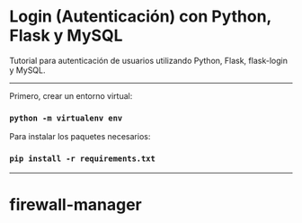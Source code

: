 # Login (Autenticación) con Python, Flask y MySQL

Tutorial para autenticación de usuarios utilizando Python, Flask, flask-login y MySQL.

<hr/>

Primero, crear un entorno virtual:
### `python -m virtualenv env`

Para instalar los paquetes necesarios:
### `pip install -r requirements.txt`

<hr/>

# firewall-manager
